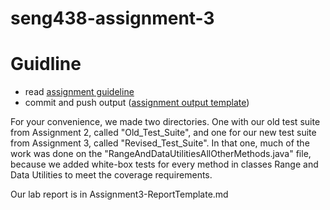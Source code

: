 # seng438-assignment-3

# Guidline
- read [assignment guideline](seng438-assignment-3.md) 
- commit and push output ([assignment output template](seng438-assignment-3--report-template.md))

For your convenience, we made two directories. One with our old test suite from Assignment 2, called "Old_Test_Suite", and one for our new test suite from Assignment 3, called "Revised_Test_Suite". In that one, much of the work was done on the "RangeAndDataUtilitiesAllOtherMethods.java" file, because we added white-box tests for every method in classes Range and Data Utilities to meet the coverage requirements.

Our lab report is in Assignment3-ReportTemplate.md
